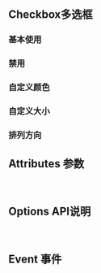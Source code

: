 <script setup>
import demo1 from  './demo1.vue'
import demo2 from  './demo2.vue'
import demo3 from  './demo3.vue'
import demo4 from  './demo4.vue'
import demo5 from  './demo5.vue'
import Attributes from './Attributes.vue'
import Event from './Event.vue'
import OptionsAPI from './OptionsAPI.vue'
import preview from '@/components/preview.vue'

</script>

## Checkbox多选框

### 基本使用
<demo1/>
<preview compName='checkbox' demoName='demo1'/>

### 禁用
<demo2/>
<preview compName='checkbox' demoName='demo2'/>

### 自定义颜色
<demo3/>
<preview compName='checkbox' demoName='demo3'/>

### 自定义大小
<demo4/>
<preview compName='checkbox' demoName='demo4'/>

### 排列方向
<demo5/>
<preview compName='checkbox' demoName='demo5'/>

## Attributes 参数
<Attributes/>
<br/>

## Options API说明
<OptionsAPI/>
<br/>

## Event 事件
<Event/>
<br/>


